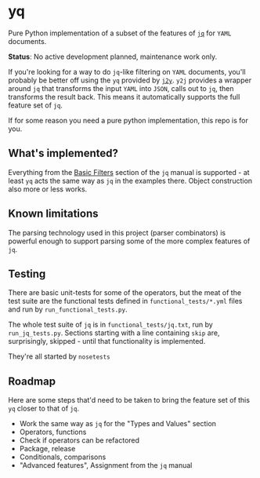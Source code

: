 yq
==

Pure Python implementation of a subset of the features of
[`jq`](https://stedolan.github.io/jq/) for `YAML` documents. 

**Status**: No active development planned, maintenance work only.

If you're looking for a way to do `jq`-like filtering on `YAML` documents,
you'll probably be better off using the `yq` provided by
[`j2y`](https://github.com/wildducktheories/y2j). `y2j` provides a wrapper
around `jq` that transforms the input `YAML` into `JSON`, calls out to `jq`,
then transforms the result back. This means it automatically supports the full
feature set of `jq`.

If for some reason you need a pure python implementation, this repo is for you.

## What's implemented?

Everything from the [Basic Filters](http://stedolan.github.io/jq/manual/#Basicfilters) section of the `jq` manual is
supported - at least `yq` acts the same way as `jq` in the examples there. Object construction also more or less
works.

## Known limitations

The parsing technology used in this project (parser combinators) is powerful
enough to support parsing some of the more complex features of `jq`.

## Testing

There are basic unit-tests for some of the operators, but the meat of the test suite are the functional tests defined
in `functional_tests/*.yml` files and run by `run_functional_tests.py`.

The whole test suite of `jq` is in `functional_tests/jq.txt`, run by `run_jq_tests.py`. Sections starting with a line
containing `skip` are, surprisingly, skipped - until that functionality is implemented.

They're all started by `nosetests`

## Roadmap

Here are some steps that'd need to be taken to bring the feature set of this `yq` closer to that of `jq`.

 - Work the same way as `jq` for the "Types and Values" section
 - Operators, functions
 - Check if operators can be refactored
 - Package, release
 - Conditionals, comparisons
 - "Advanced features", Assignment from the `jq` manual

